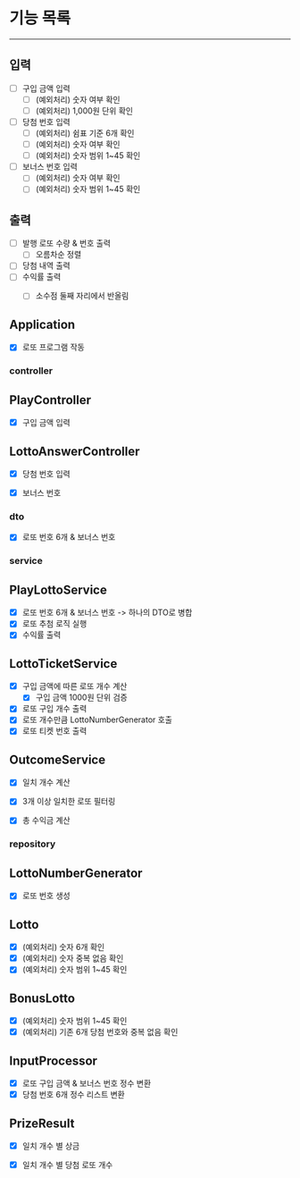# 기능 목록

---

## 입력
- [ ] 구입 금액 입력
  - [ ] (예외처리) 숫자 여부 확인
  - [ ] (예외처리) 1,000원 단위 확인
- [ ] 당첨 번호 입력
  - [ ] (예외처리) 쉼표 기준 6개 확인
  - [ ] (예외처리) 숫자 여부 확인
  - [ ] (예외처리) 숫자 범위 1~45 확인
- [ ] 보너스 번호 입력
  - [ ] (예외처리) 숫자 여부 확인
  - [ ] (예외처리) 숫자 범위 1~45 확인

## 출력
- [ ] 발행 로또 수량 & 번호 출력
  - [ ] 오름차순 정렬
- [ ] 당첨 내역 출력
- [ ] 수익률 출력
  - [ ] 소수점 둘째 자리에서 반올림



## Application
- [x] 로또 프로그램 작동


### controller
## PlayController
- [x] 구입 금액 입력


## LottoAnswerController
- [x] 당첨 번호 입력
- [x] 보너스 번호


### dto
- [x] 로또 번호 6개 & 보너스 번호


### service
## PlayLottoService
- [x] 로또 번호 6개 & 보너스 번호 -> 하나의 DTO로 병합
- [x] 로또 추첨 로직 실행
- [x] 수익률 출력

## LottoTicketService
- [x] 구입 금액에 따른 로또 개수 계산
  - [x] 구입 금액 1000원 단위 검증
- [x] 로또 구입 개수 출력
- [x] 로또 개수만큼 LottoNumberGenerator 호출
- [x] 로또 티켓 번호 출력

## OutcomeService
- [x] 일치 개수 계산
- [x] 3개 이상 일치한 로또 필터링
- [x] 총 수익금 계산



### repository
## LottoNumberGenerator
- [x] 로또 번호 생성

## Lotto
- [x] (예외처리) 숫자 6개 확인
- [x] (예외처리) 숫자 중복 없음 확인
- [x] (예외처리) 숫자 범위 1~45 확인

## BonusLotto
- [x] (예외처리) 숫자 범위 1~45 확인
- [x] (예외처리) 기존 6개 당첨 번호와 중복 없음 확인

## InputProcessor
- [x] 로또 구입 금액 & 보너스 번호 정수 변환
- [x] 당첨 번호 6개 정수 리스트 변환

## PrizeResult
- [x] 일치 개수 별 상금
- [x] 일치 개수 별 당첨 로또 개수




